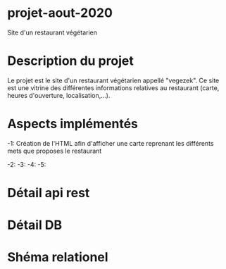 # projet-aout-2020
Site d'un restaurant végétarien

# Description du projet
Le projet est le site d'un restaurant végétarien appellé "vegezek".
Ce site est une vitrine des différentes informations relatives au restaurant (carte, heures d'ouverture, localisation,...).

# Aspects implémentés
-1: Création de l'HTML afin d'afficher une carte reprenant les différents mets que proposes le restaurant

-2:
-3:
-4:
-5:

# Détail api rest
# Détail DB 
# Shéma relationel 
	


